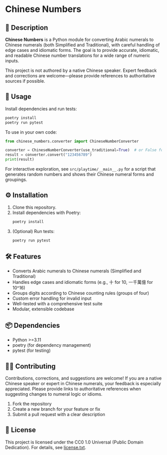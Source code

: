
# Chinese Numbers

## 📝 Description

**Chinese Numbers** is a Python module for converting Arabic numerals to Chinese numerals (both Simplified and Traditional), with careful handling of edge cases and idiomatic forms. The goal is to provide accurate, idiomatic, and readable Chinese number translations for a wide range of numeric inputs.

This project is not authored by a native Chinese speaker. Expert feedback and corrections are welcome—please provide references to authoritative sources if possible.

## 🚀 Usage

Install dependencies and run tests:

```sh
poetry install
poetry run pytest
```

To use in your own code:

```python
from chinese_numbers.converter import ChineseNumberConverter

converter = ChineseNumberConverter(use_traditional=True)  # or False for Simplified
result = converter.convert("123456789")
print(result)
```

For interactive exploration, see `src/playtime/__main__.py` for a script that generates random numbers and shows their Chinese numeral forms and groupings.

## ⚙️ Installation

1. Clone this repository.
2. Install dependencies with Poetry:
	```sh
	poetry install
	```
3. (Optional) Run tests:
	```sh
	poetry run pytest
	```

## 🛠️ Features

- Converts Arabic numerals to Chinese numerals (Simplified and Traditional)
- Handles edge cases and idiomatic forms (e.g., 十 for 10, 一千萬億 for 10^16)
- Groups digits according to Chinese counting rules (groups of four)
- Custom error handling for invalid input
- Well-tested with a comprehensive test suite
- Modular, extensible codebase

## 📦 Dependencies

- Python >=3.11
- poetry (for dependency management)
- pytest (for testing)

## 🧑‍💻 Contributing

Contributions, corrections, and suggestions are welcome! If you are a native Chinese speaker or expert in Chinese numerals, your feedback is especially appreciated. Please provide links to authoritative references when suggesting changes to numeral logic or idioms.

1. Fork the repository
2. Create a new branch for your feature or fix
3. Submit a pull request with a clear description

## 📄 License

This project is licensed under the CC0 1.0 Universal (Public Domain Dedication).
For details, see [license.txt](license.txt).
